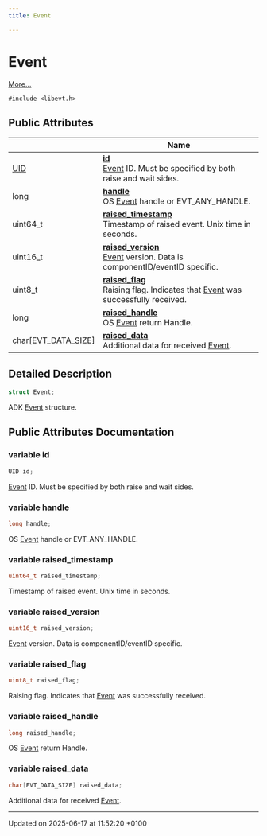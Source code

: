 ```yaml
---
title: Event

---
```


# Event



 [More...](#detailed-description)


`#include <libevt.h>`

## Public Attributes

|                | Name           |
| -------------- | -------------- |
| [UID](libevt_8h.md#typedef-uid) | **[id](struct_event.md#variable-id)** <br>[Event](struct_event.md) ID. Must be specified by both raise and wait sides.  |
| long | **[handle](struct_event.md#variable-handle)** <br>OS [Event](struct_event.md) handle or EVT_ANY_HANDLE.  |
| uint64_t | **[raised_timestamp](struct_event.md#variable-raised-timestamp)** <br>Timestamp of raised event. Unix time in seconds.  |
| uint16_t | **[raised_version](struct_event.md#variable-raised-version)** <br>[Event](struct_event.md) version. Data is componentID/eventID specific.  |
| uint8_t | **[raised_flag](struct_event.md#variable-raised-flag)** <br>Raising flag. Indicates that [Event](struct_event.md) was successfully received.  |
| long | **[raised_handle](struct_event.md#variable-raised-handle)** <br>OS [Event](struct_event.md) return Handle.  |
| char[EVT_DATA_SIZE] | **[raised_data](struct_event.md#variable-raised-data)** <br>Additional data for received [Event](struct_event.md).  |

## Detailed Description

```cpp
struct Event;
```


ADK [Event](struct_event.md) structure. 

## Public Attributes Documentation

### variable id

```cpp
UID id;
```

[Event](struct_event.md) ID. Must be specified by both raise and wait sides. 

### variable handle

```cpp
long handle;
```

OS [Event](struct_event.md) handle or EVT_ANY_HANDLE. 

### variable raised_timestamp

```cpp
uint64_t raised_timestamp;
```

Timestamp of raised event. Unix time in seconds. 

### variable raised_version

```cpp
uint16_t raised_version;
```

[Event](struct_event.md) version. Data is componentID/eventID specific. 

### variable raised_flag

```cpp
uint8_t raised_flag;
```

Raising flag. Indicates that [Event](struct_event.md) was successfully received. 

### variable raised_handle

```cpp
long raised_handle;
```

OS [Event](struct_event.md) return Handle. 

### variable raised_data

```cpp
char[EVT_DATA_SIZE] raised_data;
```

Additional data for received [Event](struct_event.md). 

-------------------------------

Updated on 2025-06-17 at 11:52:20 +0100